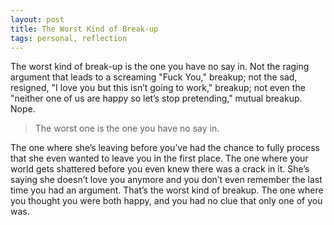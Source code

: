 ```yaml
---
layout: post
title: The Worst Kind of Break-up
tags: personal, reflection
---
```


The worst kind of break-up is the one you have no say in. Not the raging argument that leads to a screaming "Fuck You," breakup; not the sad, resigned, "I love you but this isn’t going to work," breakup; not even the "neither one of us are happy so let’s stop pretending," mutual breakup. Nope. 

> The worst one is the one you have no say in. 

The one where she’s leaving before you’ve had the chance to fully process that she even wanted to leave you in the first place. The one where your world gets shattered before you even knew there was a crack in it. She’s saying she doesn’t love you anymore and you don’t even remember the last time you had an argument. That’s the worst kind of breakup. The one where you thought you were both happy, and you had no clue that only one of you was.

